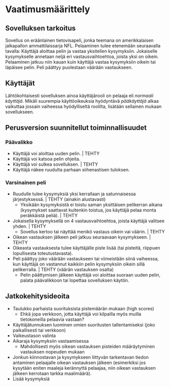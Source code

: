 # Vaatimusmäärittely

## Sovelluksen tarkoitus

Sovellus on eräänlainen tietovisapeli, jonka teemana on amerikkalaisen 
jalkapallon ammattilaissarja NFL. Pelaaminen tulee etenemään seuraavalla 
tavalla: Käyttäjä aloittaa pelin ja vastaa yksitellen kysymyksiin. 
Jokaiselle kysymykselle annetaan neljä eri vastausvaihtoehtoa, joista 
yksi on oikein. Pelaaminen jatkuu niin kauan kuin käyttäjä vastaa 
kysymyksiin oikein tai läpäisee pelin. Peli päättyy puolestaan väärään 
vastaukseen.

## Käyttäjät

Lähtökohtaisesti sovelluksen ainoa käyttäjärooli on pelaaja eli 
_normaali käyttäjä_. Mikäli suurempia käyttöoikeuksia hyödyntävä 
_pääkäyttäjä_ alkaa vaikuttaa jossain vaiheessa hyödylliseltä roolilta, 
lisätään sellainen  mukaan sovellukseen.

## Perusversion suunnitellut toiminnallisuudet

### Päävalikko

- Käyttäjä voi aloittaa uuden pelin. | TEHTY
- Käyttäjä voi katsoa pelin ohjeita.
- Käyttäjä voi sulkea sovelluksen. | TEHTY
- Käyttäjä näkee ruudulta parhaan siihenastisen tuloksen.

### Varsinainen peli

- Ruudulle tulee kysymyksiä yksi kerrallaan ja satunnaisessa 
järjestyksessä. | TEHTY (ainakin alustavasti)
	- Yksikään kysymyksistä ei toistu saman yksittäisen pelikerran 
aikana (kysymykset saattavat kuitenkin toistua, jos käyttäjä pelaa monta 
peräkkäistä peliä). | TEHTY
- Jokaisella kysymyksellä on 4 vastausvaihtoehtoa, joista käyttäjä 
valitsee yhden. | TEHTY
	- Sovellus kertoo tai näyttää menikö vastaus oikein vai väärin. | TEHTY 
- Oikean vastauksen jälkeen peli jatkuu seuraavaan kysymykseen. | TEHTY
- Oikeasta vastauksesta tulee käyttäjälle piste lisää (tai pisteitä, 
riippuen lopullisesta toteutustavasta).
- Peli päättyy joko väärään vastaukseen tai viimeistään siinä vaiheessa, 
kun käyttäjä on vastannut kaikkiin pelin kysymyksiin oikein sillä 
pelikerralla. | TEHTY (väärän vastauksen osalta)
	- Pelin päättymisen jälkeen käyttäjä voi aloittaa suoraan uuden 
pelin, palata päävalikkoon tai lopettaa sovelluksen käytön.

## Jatkokehitysideoita

- Taulukko parhaista suorituksista pistemäärän mukaan (high scores)
	- Ehkä jopa verkkoon, jotta käyttäjä voi kilpailla myös muilla 
tietokoneilla pelaavia vastaan?
- Käyttäjätunnuksen luominen omien suoritusten tallentamiseksi (joko 
paikallisesti tai verkkoon)
- Vaikeustason valinta
- Aikaraja kysymyksiin vastaamisessa
	- Mahdollisesti myös oikean vastauksen pisteiden määräytyminen 
vastauksen nopeuden mukaan
- Jonkun kiinnostavan ja kysymykseen liittyvän tarkentavan tiedon 
antaminen pelaajalle oikean vastauksen jälkeen (esimerkiksi jos kysytään 
eniten maaleja kerännyttä pelaajaa, niin oikean vastauksen jälkeen 
kerrotaan tarkka maalimäärä).
- Lisää kysymyksiä
